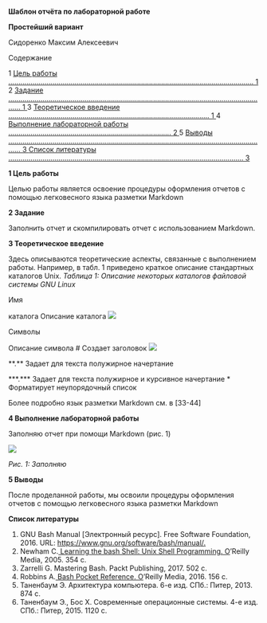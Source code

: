 ﻿**Шаблон отчёта по лабораторной работе** 

**Простейший вариант** 

Сидоренко Максим Алексеевич 

Содержание 

1  [Цель работы .......................................................................................................................... 1 ](#_page0_x57.00_y350.00)2  [Задание .................................................................................................................................. 1 ](#_page0_x57.00_y417.00)3  [Теоретическое введение .................................................................................................... 1 ](#_page0_x57.00_y484.00)4  [Выполнение лабораторной работы ................................................................................. 2 ](#_page1_x57.00_y348.00)5  [Выводы .................................................................................................................................. 3 ](#_page2_x57.00_y436.00)[Список литературы ..................................................................................................................... 3 ](#_page2_x57.00_y492.00)

**1  Цель работы** 

Целью работы является освоение процедуры оформления отчетов с помощью легковесного языка разметки Markdown 

**2  Задание** 

Заполнить отчет и скомпилировать отчет с использованием Markdown. 

**3  Теоретическое введение** 

Здесь описываются теоретические аспекты, связанные с выполнением работы. Например, в табл. 1 приведено краткое описание стандартных каталогов Unix. *Таблица 1: Описание некоторых каталогов файловой системы GNU Linux* 

Имя 

каталога  Описание каталога ![](Aspose.Words.3446718c-854f-4a38-9175-d31027243f7e.001.png)

Символы 

Описание символа #  Создает заголовок ![](Aspose.Words.3446718c-854f-4a38-9175-d31027243f7e.002.png)

\*\*.\*\*  Задает для текста полужирное начертание 

\*\*\*.\*\*\*  Задает для текста полужирное и курсивное начертание \*  Форматирует неупорядочный список 

Более подробно язык разметки Markdown см. в [33-44] 

**4  Выполнение лабораторной работы** 

Заполняю отчет при помощи Markdown (рис. 1) 

![](Aspose.Words.3446718c-854f-4a38-9175-d31027243f7e.003.jpeg)

*Рис. 1: Заполняю* 

**5  Выводы** 

После проделанной работы, мы освоили процедуры оформления отчетов с помощью легковесного языка разметки Markdown 

**Список литературы** 

1. GNU Bash Manual [Электронный ресурс]. Free Software Foundation, 2016. URL: [https://www.gnu.org/software/bash/manual/. ](https://www.gnu.org/software/bash/manual/)
1. Newham C.[ Learning the bash Shell: Unix Shell Programming. O](http://www.amazon.com/Learning-bash-Shell-Programming-Nutshell/dp/0596009658)’Reilly Media, 2005. 354 с. 
1. Zarrelli G. Mastering Bash. Packt Publishing, 2017. 502 с. 
1. Robbins A.[ Bash Pocket Reference. O](https://www.ncbi.nlm.nih.gov/pubmed/25246403)’Reilly Media, 2016. 156 с. 
1. Таненбаум Э. Архитектура компьютера. 6-е изд. СПб.: Питер, 2013. 874 с. 
1. Таненбаум Э., Бос Х. Современные операционные системы. 4-е изд. СПб.: Питер, 2015. 1120 с. 
